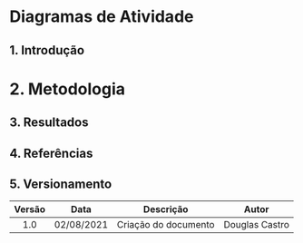 # Diagramas de Atividade

## 1. Introdução

<p></p>

# 2. Metodologia

<p></p>

## 3. Resultados 



## 4. Referências



## 5. Versionamento

| Versão | Data | Descrição | Autor |
| :--: | :--: | -- | :--: |
| 1.0 | 02/08/2021 | Criação do documento | Douglas Castro |